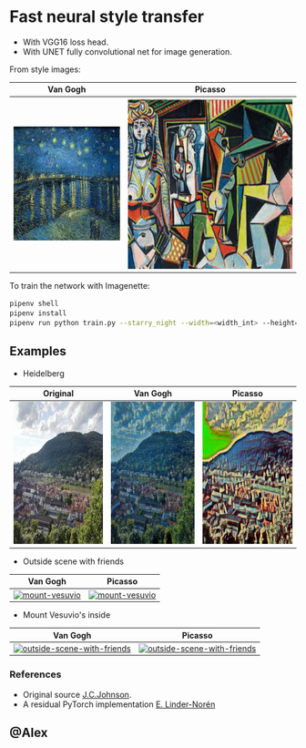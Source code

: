 # Fast neural style transfer

* With VGG16 loss head.
* With UNET fully convolutional net for image generation.

From style images:

Van Gogh   | Picasso
:---------:|:--------:
<img src="./style_images/starry_night.jpg" height="200rm"> | <img src="./style_images/picasso.jpeg" height="300rm">

To train the network with Imagenette:

```bash
pipenv shell
pipenv install
pipenv run python train.py --starry_night --width=<width_int> --height=<height-int>
```

## Examples

* Heidelberg

Original   | Van Gogh  | Picasso
:---------:|:---------:|:---------:
<img src="./data/heidelberg.jpg" height="250rm" > | <img src="./data/heidelberg_styled_vg.png" height="250rm"> | <img src="./data/heidelberg_styled_pic.png" height="250rm">

* Outside scene with friends

Van Gogh | Picasso
:-------:|:-------:
[![mount-vesuvio](https://img.youtube.com/vi/ZjJtOnqJqIg/0.jpg)](https://www.youtube.com/watch?v=ZjJtOnqJqIg) | [![mount-vesuvio](https://img.youtube.com/vi/NzKcvEsIu4s/0.jpg)](https://www.youtube.com/watch?v=NzKcvEsIu4s)

* Mount Vesuvio's inside

Van Gogh | Picasso
:-------:|:-------:
[![outside-scene-with-friends](https://img.youtube.com/vi/xirnt_-sChI/0.jpg)](https://www.youtube.com/watch?v=xirnt_-sChI) | [![outside-scene-with-friends](https://img.youtube.com/vi/lfbySLIlNUk/0.jpg)](https://www.youtube.com/watch?v=lfbySLIlNUk)


### References

* Original source [J.C.Johnson](https://github.com/jcjohnson/fast-neural-style#models-from-the-paper).
* A residual PyTorch implementation [E. Linder-Norén](https://github.com/eriklindernoren/Fast-Neural-Style-Transfer)

## @Alex